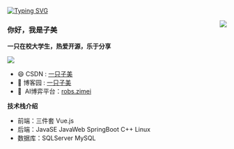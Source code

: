 [![Typing SVG](https://readme-typing-svg.herokuapp.com?pause=500&lines=Hi+there+%F0%9F%91%8B;I'm+zimei)](https://git.io/typing-svg)

<!--
**zimei11/zimei11** is a ✨ _special_ ✨ repository because its `README.md` (this file) appears on your GitHub profile.

Here are some ideas to get you started:

- 🔭 I’m currently working on ...
- 🌱 I’m currently learning ...
- 👯 I’m looking to collaborate on ...
- 🤔 I’m looking for help with ...
- 💬 Ask me about ...
- 📫 How to reach me: ...
- 😄 Pronouns: ...
- ⚡ Fun fact: ...
-->

<img align="right" src="https://github-readme-stats.vercel.app/api?username=zimei11&theme=prussian&show_icons=true&count_private=true&hide=contribs,issues" />

<!--<img align="right" src="https://github-readme-stats.vercel.app/api/top-langs/?username=zimei11&layout=compact&theme=algolia&hide=html,css,JavaScript" />-->

### 你好，我是子美
**一只在校大学生，热爱开源，乐于分享**

![](https://visitor-badge.glitch.me/badge?page_id=zimei11.readme)

- :smile:  CSDN : [一只子美](https://blog.csdn.net/m0_51242575?spm=1000.2115.3001.5343&type=blog)
- :bath: 博客园 : [一只子美](https://www.cnblogs.com/zimei/)
- 🎈 &nbsp;AI博弈平台：[robs.zimei](https://www.zimei.fun/)
<!-- 
- :blowfish:  哔哩哔哩 : [一只子美](https://b23.tv/7YZvJV)
- :bath: 微信公众号 : [一只子美](https://mp.weixin.qq.com/mp/profile_ext?action=home&__biz=MzkyNDI4OTc1OA==&scene=124&uin=&key=&devicetype=Windows+10+x64&version=63030532&lang=zh_CN&a8scene=7&fontgear=2) 
-->

**技术栈介绍**
- 前端：三件套 Vue.js
- 后端：JavaSE  JavaWeb SpringBoot C++  Linux
- 数据库：SQLServer  MySQL



